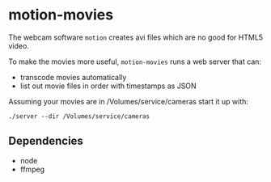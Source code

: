 # motion-movies

The webcam software `motion` creates avi files which are no good for HTML5 video.

To make the movies more useful, `motion-movies` runs a web server that can:

* transcode movies automatically
* list out movie files in order with timestamps as JSON

Assuming your movies are in /Volumes/service/cameras start it up with:

```
./server --dir /Volumes/service/cameras
```

## Dependencies

* node
* ffmpeg
